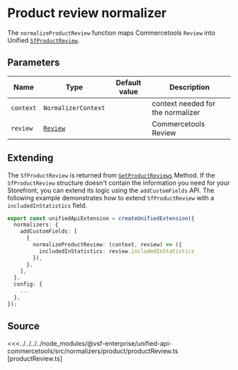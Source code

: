 # Product review normalizer

The `normalizeProductReview` function maps Commercetools `Review` into Unified [`SfProductReview`](/unified-data-layer/unified-data-model#sfproductreview).

## Parameters

| Name     | Type                                                                                                | Default value | Description          |
| -------- | --------------------------------------------------------------------------------------------------- | ------------- | -------------------- |
| `context`  | `NormalizerContext`                                                                       |               | context needed for the normalizer |
| `review` | [`Review`](https://docs.alokai.com/integrations/commercetools/api/commercetools-types/Review) |               | Commercetools Review |

## Extending

The `SfProductReview` is returned from [`GetProductReviews`](/unified-data-layer/unified-methods/products#getproductreviews) Method. If the `SfProductReview` structure doesn't contain the information you need for your Storefront, you can extend its logic using the `addCustomFields` API. The following example demonstrates how to extend `SfProductReview` with a `includedInStatistics` field.

```ts
export const unifiedApiExtension = createUnifiedExtension({
  normalizers: {
    addCustomFields: [
      {
        normalizeProductReview: (context, review) => ({
          includedInStatistics: review.includedInStatistics
        }),
      },
    ],
  },
  config: {
    ...
  },
});
```

## Source

<<<../../../../node_modules/@vsf-enterprise/unified-api-commercetools/src/normalizers/product/productReview.ts [productReview.ts]
